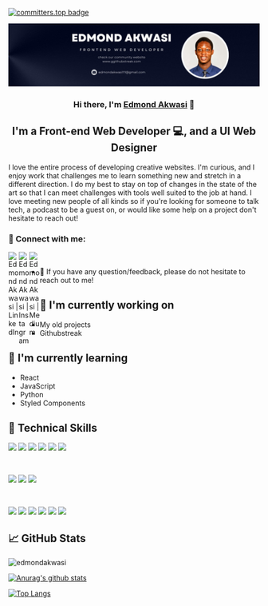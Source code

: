 [![committers.top badge](https://user-badge.committers.top/ghana_private/Edmondakwasi.svg)](https://user-badge.committers.top/ghana_private/Edmondakwasi)


<p align="center">
 <img src="/image/banner.jpeg" alt="my banner">
</p>

<h3 align="center">
Hi there, I'm <a href="https://www.linkedin.com/in/edmondakwasi/" target="_blank" rel="noreferrer">Edmond Akwasi</a> 👋
</h3>

<h2 align="center">
I'm a Front-end Web Developer 💻, and a UI Web Designer 
</h2> 

I love the entire process of developing creative websites. I'm curious, and I enjoy work that challenges me to learn something new and stretch in a different direction. I do my best to stay on top of changes in the state of the art so that I can meet challenges with tools well suited to the job at hand. I love meeting new people of all kinds so if you're looking for someone to talk tech, a podcast to be a guest on, or would like some help on a project don't hesitate to reach out!

### 🤝 Connect with me:

<a href="https://www.linkedin.com/in/edmondakwasi/"><img align="left" src="https://raw.githubusercontent.com/yushi1007/yushi1007/main/images/linkedin.svg" alt="Edmond Akwasi | LinkedIn" width="21px"/></a>
<a href="https://instagram.com/edmond_akwasi1"><img align="left" src="https://raw.githubusercontent.com/yushi1007/yushi1007/main/images/instagram.svg" alt="Edmond Akwasi | Instagram" width="21px"/></a>
<a href="https://medium.com/@edmondakwasi133"><img align="left" src="https://raw.githubusercontent.com/yushi1007/yushi1007/main/images/medium.svg" alt="Edmond Akwasi | Medium" width="21px"/></a>
</br>
- 💬 If you have any question/feedback, please do not hesitate to reach out to me!

## 🔭 I'm currently working on

- My old projects
- Githubstreak 

## 🌱 I'm currently learning

- React 
- JavaScript 
- Python
- Styled Components  

## 💼 Technical Skills

![](https://img.shields.io/badge/Code-React-informational?style=flat&logo=react&color=61DAFB)
![](https://img.shields.io/badge/Code-Redux-informational?style=flat&logo=Redux&color=764ABC)
![](https://img.shields.io/badge/Code-JavaScript-informational?style=flat&logo=JavaScript&color=F7DF1E)
![](https://img.shields.io/badge/Code-HTML5-informational?style=flat&logo=HTML5&color=E34F26)
![](https://img.shields.io/badge/Code-PostgreSQL-informational?style=flat&logo=PostgreSQL&color=336791)
![](https://img.shields.io/badge/Code-SQLite-informational?style=flat&logo=SQLite&color=003B57)

</br>

![](https://img.shields.io/badge/Style-Bootstrap-informational?style=flat&logo=Bootstrap&color=7952B3)
![](https://img.shields.io/badge/Style-CSS3-informational?style=flat&logo=CSS3&color=1572B6)
![](https://img.shields.io/badge/Style-styled--components-informational?style=flat&logo=styled-components&color=DB7093)


</br>

![](https://img.shields.io/badge/Tools-Figma-informational?style=flat&logo=Figma&color=F24E1E)
![](https://img.shields.io/badge/Tools-NPM-informational?style=flat&logo=NPM&color=CB3837)
![](https://img.shields.io/badge/Tools-Heroku-informational?style=flat&logo=Heroku&color=430098)
![](https://img.shields.io/badge/Tools-Netlify-informational?style=flat&logo=netlify&color=00C7B7)
![](https://img.shields.io/badge/Tools-Git-informational?style=flat&logo=Git&color=F05032)
![](https://img.shields.io/badge/Tools-GitHub-informational?style=flat&logo=GitHub&color=181717)


## 📈 GitHub Stats 

<p><img align="center" src="https://github-readme-streak-stats.herokuapp.com/?user=edmondakwasi&" alt="edmondakwasi" /></p>

[![Anurag's github stats](https://github-readme-stats.vercel.app/api?username=Edmondakwasi)](https://github.com/Edmondakwasi)

[![Top Langs](https://github-readme-stats.vercel.app/api/top-langs/?username=Edmondakwasi&layout=compact)](https://github.com/yushi1007)



